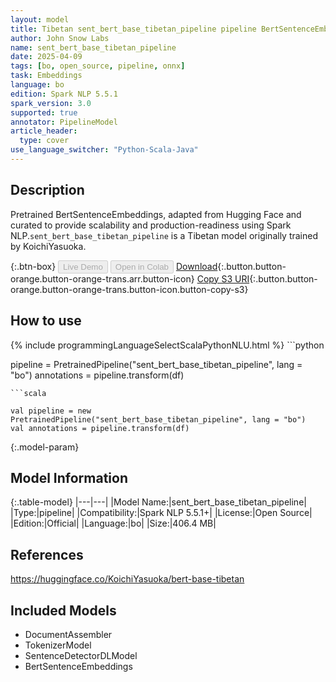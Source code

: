 ```yaml
---
layout: model
title: Tibetan sent_bert_base_tibetan_pipeline pipeline BertSentenceEmbeddings from KoichiYasuoka
author: John Snow Labs
name: sent_bert_base_tibetan_pipeline
date: 2025-04-09
tags: [bo, open_source, pipeline, onnx]
task: Embeddings
language: bo
edition: Spark NLP 5.5.1
spark_version: 3.0
supported: true
annotator: PipelineModel
article_header:
  type: cover
use_language_switcher: "Python-Scala-Java"
---
```


## Description

Pretrained BertSentenceEmbeddings, adapted from Hugging Face and curated to provide scalability and production-readiness using Spark NLP.`sent_bert_base_tibetan_pipeline` is a Tibetan model originally trained by KoichiYasuoka.

{:.btn-box}
<button class="button button-orange" disabled>Live Demo</button>
<button class="button button-orange" disabled>Open in Colab</button>
[Download](https://s3.amazonaws.com/auxdata.johnsnowlabs.com/public/models/sent_bert_base_tibetan_pipeline_bo_5.5.1_3.0_1744207195666.zip){:.button.button-orange.button-orange-trans.arr.button-icon}
[Copy S3 URI](s3://auxdata.johnsnowlabs.com/public/models/sent_bert_base_tibetan_pipeline_bo_5.5.1_3.0_1744207195666.zip){:.button.button-orange.button-orange-trans.button-icon.button-copy-s3}

## How to use



<div class="tabs-box" markdown="1">
{% include programmingLanguageSelectScalaPythonNLU.html %}
```python

pipeline = PretrainedPipeline("sent_bert_base_tibetan_pipeline", lang = "bo")
annotations =  pipeline.transform(df)   

```
```scala

val pipeline = new PretrainedPipeline("sent_bert_base_tibetan_pipeline", lang = "bo")
val annotations = pipeline.transform(df)

```
</div>

{:.model-param}
## Model Information

{:.table-model}
|---|---|
|Model Name:|sent_bert_base_tibetan_pipeline|
|Type:|pipeline|
|Compatibility:|Spark NLP 5.5.1+|
|License:|Open Source|
|Edition:|Official|
|Language:|bo|
|Size:|406.4 MB|

## References

https://huggingface.co/KoichiYasuoka/bert-base-tibetan

## Included Models

- DocumentAssembler
- TokenizerModel
- SentenceDetectorDLModel
- BertSentenceEmbeddings